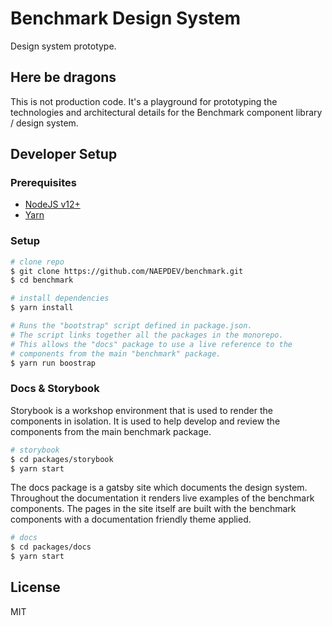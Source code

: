# Benchmark Design System

Design system prototype.

## Here be dragons

This is not production code. It's a playground for prototyping the technologies and architectural details for the Benchmark component library / design system.


## Developer Setup

### Prerequisites

- [NodeJS v12+](https://nodejs.org/en/)
- [Yarn](https://classic.yarnpkg.com/en/)

### Setup

```bash
# clone repo
$ git clone https://github.com/NAEPDEV/benchmark.git
$ cd benchmark

# install dependencies
$ yarn install

# Runs the "bootstrap" script defined in package.json.
# The script links together all the packages in the monorepo. 
# This allows the "docs" package to use a live reference to the 
# components from the main "benchmark" package.
$ yarn run boostrap
```

### Docs & Storybook

Storybook is a workshop environment that is used to render the components in isolation. It is used to help develop and review the components from the main benchmark package.

```bash
# storybook
$ cd packages/storybook
$ yarn start

```

The docs package is a gatsby site which documents the design system. Throughout the documentation it renders live examples of the benchmark components. The pages in the site itself are built with the benchmark components with a documentation friendly theme applied.

```bash
# docs
$ cd packages/docs
$ yarn start
```

## License

MIT